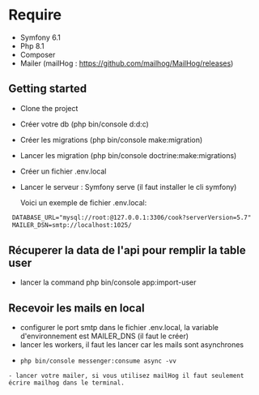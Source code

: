 # Require

- Symfony 6.1
- Php 8.1
- Composer
- Mailer (mailHog : https://github.com/mailhog/MailHog/releases)

## Getting started

- Clone the project
- Créer votre db (php bin/console d:d:c)
- Créer les migrations (php bin/console make:migration)
- Lancer les migration (php bin/console doctrine:make:migrations)
- Créer un fichier .env.local
- Lancer le serveur : Symfony serve (il faut installer le cli symfony)
 
  Voici un exemple de fichier .env.local: 

```txt
 DATABASE_URL="mysql://root:@127.0.0.1:3306/cook?serverVersion=5.7"
 MAILER_DSN=smtp://localhost:1025/
```

## Récuperer la data de l'api pour remplir la table user

- lancer la command php bin/console app:import-user 

## Recevoir les mails en local

- configurer le port smtp  dans le fichier .env.local, la variable d'environnement est MAILER_DNS (il faut le créer)
- lancer les workers, il faut les lancer car les mails sont asynchrones 
- ```txt
  php bin/console messenger:consume async -vv
```
- lancer votre mailer, si vous utilisez mailHog il faut seulement écrire mailhog dans le terminal.
